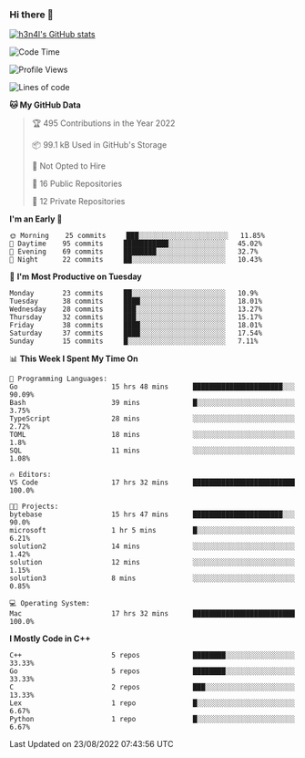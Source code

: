 ### Hi there 👋

[![h3n4l's GitHub stats](https://github-readme-stats.vercel.app/api?username=h3n4l&count_private=true&show_icons=true&theme=radical)](https://github.com/h3n4l/github-readme-stats)

<!--START_SECTION:waka-->
![Code Time](http://img.shields.io/badge/Code%20Time-605%20hrs%201%20min-blue)

![Profile Views](http://img.shields.io/badge/Profile%20Views-0-blue)

![Lines of code](https://img.shields.io/badge/From%20Hello%20World%20I%27ve%20Written-43%20Thousand%20lines%20of%20code-blue)

**🐱 My GitHub Data** 

> 🏆 495 Contributions in the Year 2022
 > 
> 📦 99.1 kB Used in GitHub's Storage 
 > 
> 🚫 Not Opted to Hire
 > 
> 📜 16 Public Repositories 
 > 
> 🔑 12 Private Repositories  
 > 
**I'm an Early 🐤** 

```text
🌞 Morning    25 commits     ███░░░░░░░░░░░░░░░░░░░░░░   11.85% 
🌆 Daytime    95 commits     ███████████░░░░░░░░░░░░░░   45.02% 
🌃 Evening    69 commits     ████████░░░░░░░░░░░░░░░░░   32.7% 
🌙 Night      22 commits     ██░░░░░░░░░░░░░░░░░░░░░░░   10.43%

```
📅 **I'm Most Productive on Tuesday** 

```text
Monday       23 commits     ██░░░░░░░░░░░░░░░░░░░░░░░   10.9% 
Tuesday      38 commits     ████░░░░░░░░░░░░░░░░░░░░░   18.01% 
Wednesday    28 commits     ███░░░░░░░░░░░░░░░░░░░░░░   13.27% 
Thursday     32 commits     ███░░░░░░░░░░░░░░░░░░░░░░   15.17% 
Friday       38 commits     ████░░░░░░░░░░░░░░░░░░░░░   18.01% 
Saturday     37 commits     ████░░░░░░░░░░░░░░░░░░░░░   17.54% 
Sunday       15 commits     █░░░░░░░░░░░░░░░░░░░░░░░░   7.11%

```


📊 **This Week I Spent My Time On** 

```text
💬 Programming Languages: 
Go                       15 hrs 48 mins      ██████████████████████░░░   90.09% 
Bash                     39 mins             █░░░░░░░░░░░░░░░░░░░░░░░░   3.75% 
TypeScript               28 mins             ░░░░░░░░░░░░░░░░░░░░░░░░░   2.72% 
TOML                     18 mins             ░░░░░░░░░░░░░░░░░░░░░░░░░   1.8% 
SQL                      11 mins             ░░░░░░░░░░░░░░░░░░░░░░░░░   1.08%

🔥 Editors: 
VS Code                  17 hrs 32 mins      █████████████████████████   100.0%

🐱‍💻 Projects: 
bytebase                 15 hrs 47 mins      ██████████████████████░░░   90.0% 
microsoft                1 hr 5 mins         █░░░░░░░░░░░░░░░░░░░░░░░░   6.21% 
solution2                14 mins             ░░░░░░░░░░░░░░░░░░░░░░░░░   1.42% 
solution                 12 mins             ░░░░░░░░░░░░░░░░░░░░░░░░░   1.15% 
solution3                8 mins              ░░░░░░░░░░░░░░░░░░░░░░░░░   0.85%

💻 Operating System: 
Mac                      17 hrs 32 mins      █████████████████████████   100.0%

```

**I Mostly Code in C++** 

```text
C++                      5 repos             ████████░░░░░░░░░░░░░░░░░   33.33% 
Go                       5 repos             ████████░░░░░░░░░░░░░░░░░   33.33% 
C                        2 repos             ███░░░░░░░░░░░░░░░░░░░░░░   13.33% 
Lex                      1 repo              █░░░░░░░░░░░░░░░░░░░░░░░░   6.67% 
Python                   1 repo              █░░░░░░░░░░░░░░░░░░░░░░░░   6.67%

```



 Last Updated on 23/08/2022 07:43:56 UTC
<!--END_SECTION:waka-->

